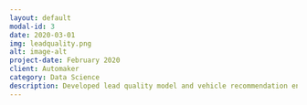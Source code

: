 ```yaml
---
layout: default
modal-id: 3
date: 2020-03-01
img: leadquality.png
alt: image-alt
project-date: February 2020
client: Automaker
category: Data Science
description: Developed lead quality model and vehicle recommendation engine for Forbes 500 automaker’s customer analytics department. The resulting model increased efficiency in detecting high-quality leads by 20% compared to as-is business rules. Deployed dockerized model as REST API in Kubernetes Cluster.
---
```

